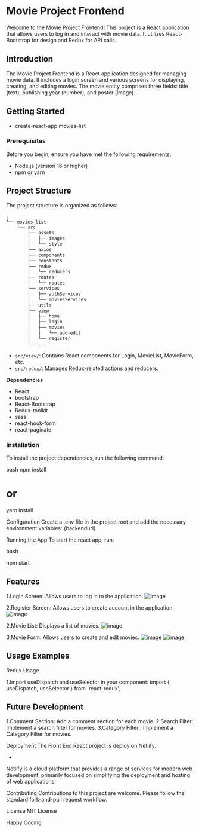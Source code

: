 # Movie Project Frontend

Welcome to the Movie Project Frontend! This project is a React application that allows users to log in and interact with movie data. It utilizes React-Bootstrap for design and Redux for API calls.

## Introduction

The Movie Project Frontend is a React application designed for managing movie data. It includes a login screen and various screens for displaying, creating, and editing movies. The movie entity comprises three fields: title (text), publishing year (number), and poster (image).

## Getting Started
- create-react-app movies-list

### Prerequisites

Before you begin, ensure you have met the following requirements:
- Node.js (version 16 or higher)
- npm or yarn


## Project Structure

The project structure is organized as follows:
```bash
.
└── movies-list
    └── src
        ├── assets
        │   ├── images
        │   └── style
        ├── axios
        ├── components
        ├── constants
        ├── redux
        │   └── reducers
        ├── routes
        │   └── routes
        ├── services
        │   ├── authServices
        │   └── moviesServices 
        ├── utils
        ├── view
        │   ├── home
        │   ├── login
        │   ├── movies
        │   │   └── add-edit
        │   └── register
        └── ...
```

* `src/view/`: Contains React components for Login, MovieList, MovieForm, etc.
* `src/redux/`: Manages Redux-related actions and reducers.

**Dependencies**

* React
* bootstrap
* React-Bootstrap
* Redux-toolkit
* sass
* react-hook-form
* react-paginate

### Installation

To install the project dependencies, run the following command:

bash
npm install
# or
yarn install

Configuration
Create a .env file in the project root and add the necessary environment variables:
{backendurl}

Running the App
To start the react app, run:

bash

npm start

## Features
1.Login Screen: Allows users to log in to the application.
![image](https://github.com/sanj123456/Assignment/assets/37290949/0aaccafc-0b00-4671-9c45-676958a9b32a)

2.Register Screen: Allows users to create account in the application.
![image](https://github.com/sanj123456/Assignment/assets/37290949/48efe437-d876-42a7-bef7-7d72fa86d462)

2.Movie List: Displays a list of movies.
![image](https://github.com/sanj123456/Assignment/assets/37290949/e7f773ad-9b43-4b4e-a115-0ed76537c4dd)

3.Movie Form: Allows users to create and edit movies.
![image](https://github.com/sanj123456/Assignment/assets/37290949/5a4be9ed-eb8a-456f-b72b-94af8593fb25)
![image](https://github.com/sanj123456/Assignment/assets/37290949/40764e8a-8d6c-4247-8be3-5a080b4dc62c)


## Usage Examples

Redux Usage

1.Import useDispatch and useSelector in your component:
import { useDispatch, useSelector } from 'react-redux';

## Future Development
1.Comment Section: Add a comment section for each movie.
2.Search Filter: Implement a search filter for movies.
3.Category Filter : Implement a Category Filter for movies.

Deployment
The Front End React project is deploy on Netlify.

-
Netlify is a cloud platform that provides a range of services for modern web development, primarily focused on simplifying the deployment and hosting of web applications. 

Contributing
Contributions to this project are welcome. Please follow the standard fork-and-pull request workflow.

License
MIT License

Happy Coding
